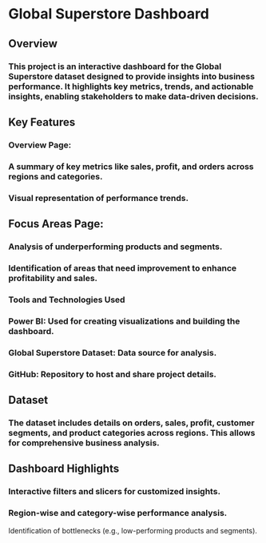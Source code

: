 # Global Superstore Dashboard
## Overview
### This project is an interactive dashboard for the Global Superstore dataset designed to provide insights into business performance. It highlights key metrics, trends, and actionable insights, enabling stakeholders to make data-driven decisions.

## Key Features
### Overview Page:

### A summary of key metrics like sales, profit, and orders across regions and categories.
### Visual representation of performance trends.

## Focus Areas Page:
### Analysis of underperforming products and segments.
### Identification of areas that need improvement to enhance profitability and sales.
### Tools and Technologies Used
### Power BI: Used for creating visualizations and building the dashboard.
### Global Superstore Dataset: Data source for analysis.
### GitHub: Repository to host and share project details.

## Dataset
### The dataset includes details on orders, sales, profit, customer segments, and product categories across regions. This allows for comprehensive business analysis.

## Dashboard Highlights
### Interactive filters and slicers for customized insights.
### Region-wise and category-wise performance analysis.
Identification of bottlenecks (e.g., low-performing products and segments).
